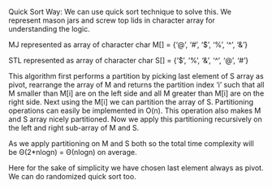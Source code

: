 Quick Sort Way: We can use quick sort technique to solve this. 
We represent mason jars and screw top lids in character array for understanding the logic.

MJ represented as array of character
char M[] = {‘@’, ‘#’, ‘$’, ‘%’, ‘^’, ‘&’}

STL represented as array of character
char S[] = {‘$’, ‘%’, ‘&’, ‘^’, ‘@’, ‘#’}

This algorithm first performs a partition by picking last element of S array as pivot, rearrange the array of M and returns the partition index ‘i’ such that all M smaller than M[i] are on the left side and all M greater than M[i] are on the right side. Next using the M[i] we can partition the array of S. Partitioning operations can easily be implemented in O(n). This operation also makes M and S array nicely partitioned. Now we apply this partitioning recursively on the left and right sub-array of M and S.

As we apply partitioning on M and S both so the total time complexity will be Θ(2*nlogn) = Θ(nlogn) on average.

Here for the sake of simplicity we have chosen last element always as pivot. 
We can do randomized quick sort too.

